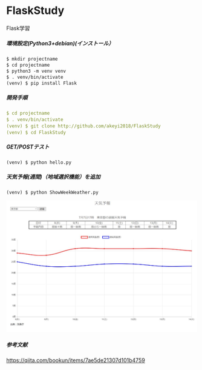 # FlaskStudy
Flask学習

##### 環境設定(Python3+debian)(インストール）  
```Text
$ mkdir projectname  
$ cd projectname  
$ python3 -m venv venv  
$ . venv/bin/activate
(venv) $ pip install Flask
```  
##### 開発手順  
```YAML
$ cd projectname   
$ . venv/bin/activate
(venv) $ git clone http://github.com/akeyi2018/FlaskStudy
(venv) $ cd FlaskStudy
```  

##### GET/POSTテスト    
```Text
(venv) $ python hello.py
```

##### 天気予報(週間)（地域選択機能）を追加  
```Text
(venv) $ python ShowWeekWeather.py
```

![weather](https://github.com/akeyi2018/FlaskStudy/blob/master/weather.JPG)

##### 参考文献  
https://qiita.com/bookun/items/7ae5de21307d101b4759
